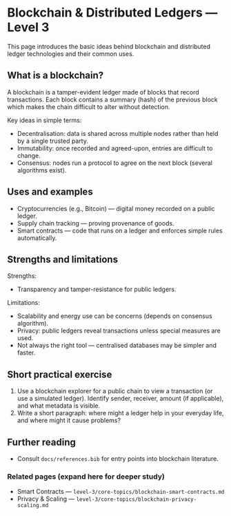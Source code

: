# Blockchain & Distributed Ledgers — Level 3

This page introduces the basic ideas behind blockchain and distributed ledger technologies and their common uses.

## What is a blockchain?

A blockchain is a tamper-evident ledger made of blocks that record transactions. Each block contains a summary (hash) of the previous block which makes the chain difficult to alter without detection.

Key ideas in simple terms:

- Decentralisation: data is shared across multiple nodes rather than held by a single trusted party.
- Immutability: once recorded and agreed-upon, entries are difficult to change.
- Consensus: nodes run a protocol to agree on the next block (several algorithms exist).

## Uses and examples

- Cryptocurrencies (e.g., Bitcoin) — digital money recorded on a public ledger.
- Supply chain tracking — proving provenance of goods.
- Smart contracts — code that runs on a ledger and enforces simple rules automatically.

## Strengths and limitations

Strengths:
- Transparency and tamper-resistance for public ledgers.

Limitations:
- Scalability and energy use can be concerns (depends on consensus algorithm).
- Privacy: public ledgers reveal transactions unless special measures are used.
- Not always the right tool — centralised databases may be simpler and faster.

## Short practical exercise

1. Use a blockchain explorer for a public chain to view a transaction (or use a simulated ledger). Identify sender, receiver, amount (if applicable), and what metadata is visible.
2. Write a short paragraph: where might a ledger help in your everyday life, and where might it cause problems?

## Further reading

- Consult `docs/references.bib` for entry points into blockchain literature.

### Related pages (expand here for deeper study)

- Smart Contracts — `level-3/core-topics/blockchain-smart-contracts.md`
- Privacy & Scaling — `level-3/core-topics/blockchain-privacy-scaling.md`

